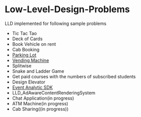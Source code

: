 # Low-Level-Design-Problems
LLD implemented for following sample problems
- Tic Tac Tao
- Deck of Cards
- Book Vehicle on rent
- Cab Booking
- [Parking Lot](https://github.com/darshna22/Low-Level-Design-Problems/blob/main/problems/multi_level_parking_lot.md)
- [Vending Machine](https://github.com/darshna22/Low-Level-Design-Problems/blob/main/problems/vending_machine_lld.md)
- Splitwise
- Snake and Ladder Game
- Get paid courses with the numbers of subscribed students
- Design Elevator
- [Event Analytic SDK](https://github.com/darshna22/Low-Level-Design-Problems/edit/main/problems/analytics_platform_sdk.md)
- LLD_AdAwareContentRenderingSystem
- Chat Application(in progress)
- ATM Machine(in progress)
- Cab Sharing((in progress))

